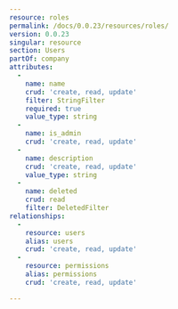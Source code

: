 ```yaml
---
resource: roles
permalink: /docs/0.0.23/resources/roles/
version: 0.0.23
singular: resource
section: Users
partOf: company
attributes:
  -
    name: name
    crud: 'create, read, update'
    filter: StringFilter
    required: true
    value_type: string
  -
    name: is_admin
    crud: 'create, read, update'
  -
    name: description
    crud: 'create, read, update'
    value_type: string
  -
    name: deleted
    crud: read
    filter: DeletedFilter
relationships:
  -
    resource: users
    alias: users
    crud: 'create, read, update'
  -
    resource: permissions
    alias: permissions
    crud: 'create, read, update'

---
```

